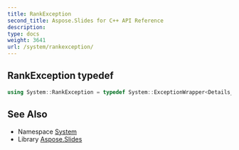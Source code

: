```yaml
---
title: RankException
second_title: Aspose.Slides for C++ API Reference
description: 
type: docs
weight: 3641
url: /system/rankexception/
---
```

## RankException typedef




```cpp
using System::RankException = typedef System::ExceptionWrapper<Details_RankException >
```

## See Also

* Namespace [System](../)
* Library [Aspose.Slides](../../)
